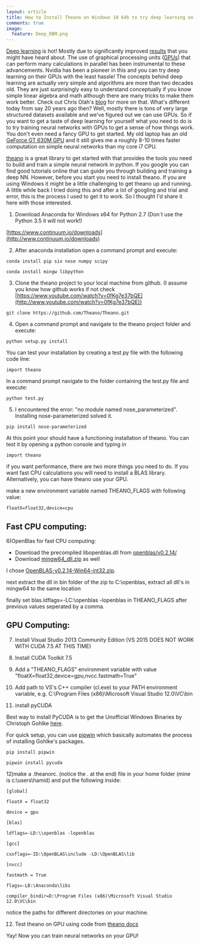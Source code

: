 ```yaml
---
layout: article
title: How to Install Theano on Windows 10 64b to try deep learning on GPUs
comments: true
image:
  feature: Deep_RBM.png
---
```


[Deep learning](http://en.wikipedia.org/wiki/Deep_learning) is hot! Mostly due to significantly improved [results](http://www.technologyreview.com/s/513696/deep-learning/) that you might have heard about. The use of graphical processing units ([GPUs](http://en.wikipedia.org/wiki/Graphics_processing_unit)) that can perform many calculations in parallel has been instrumental to these advancements. Nvidia has been a pioneer in this and you can try deep learning on their GPUs with the least hassle! The concepts behind deep learning are actually very simple and algorithms are more than two decades old. They are just surprisingly easy to understand conceptually if you know simple linear algebra and math although there are many tricks to make them work better. Check out Chris Olah's [blog](http://colah.github.io/) for more on that. What's different today from say 20 years ago then? Well, mostly there is tons of very large structured datasets available and we've figured out we can use GPUs. So if you want to get a taste of deep learning for yourself what you need to do is to try training neural networks with GPUs to get a sense of how things work. You don't even need a fancy GPU to get started. My old laptop has an old [GeForce GT 630M GPU](http://www.geforce.com/hardware/notebook-gpus/geforce-gt-630m) and it still gives me a roughly 8-10 times faster computation on simple neural networks than my core i7 CPU.

[theano](http://en.wikipedia.org/wiki/Theano_%28software%29) is a great library to get started with that provides the tools you need to build and train a simple neural network in python. If you google you can find good tutorials online that can guide you through building and training a deep NN. However, before you start you need to install theano. If you are using Windows it might be a little challenging to get theano up and running. A little while back I tried doing this and after a lot of googling and trial and error, this is the process I used to get it to work. So I thought I'd share it here with those interested.

1) Download Anaconda for Windows x64 for Python 2.7 (Don`t use the Python 3.5 it will not work!)

[https://www.continuum.io/downloads](http://www.continuum.io/downloads)

2) After anaconda installation open a command prompt and execute:

```
conda install pip six nose numpy scipy

conda install mingw libpython
```

3) Clone the theano project to your local machine from github. (I assume you know how github works if not check [https://www.youtube.com/watch?v=0fKg7e37bQE](http://www.youtube.com/watch?v=0fKg7e37bQE))

```
git clone https://github.com/Theano/Theano.git
```

4) Open a command prompt and navigate to the theano project folder and execute:

```
python setup.py install
```

You can test your installation by creating a test.py file with the following code line:

```
import theano
```

In a command prompt navigate to the folder containing the test.py file and execute:

```
python test.py
```

5) I encountered the error: "no module named nose_parameterized". Installing nose-parameterized solved it.

```
pip install nose-parameterized
```
At this point your should have a functioning installation of theano. You can test it by opening a python console and typing in

```
import theano
```
if you want performance, there are two more things you need to do. If you want fast CPU calculations you will need to install a BLAS library. Alternatively, you can have theano use your GPU.

make a new environment variable named THEANO_FLAGS with following value:
```
floatX=float32,device=cpu
```

## Fast CPU computing:

6)OpenBlas for fast CPU computing:

-   Download the precompiled libopenblas.dll from [openblas/v0.2.14/](http://sourceforge.net/projects/openblas/files/v0.2.14/)
-   Download [mingw64_dll.zip](http://sourceforge.net/projects/openblas/files/v0.2.14/mingw64_dll.zip/download) as well

I chose [OpenBLAS-v0.2.14-Win64-int32.zip](http://sourceforge.net/projects/openblas/files/v0.2.14/OpenBLAS-v0.2.14-Win64-int32.zip/download).

next extract the dll in bin folder of the zip to C:\openblas, extract all dll's in mingw64 to the same location

finally set blas.ldflags=-LC:\\openblas -lopenblas in THEANO_FLAGS after previous values seperated by a comma.

## GPU Computing:

7) Install Visual Studio 2013 Community Edition (VS 2015 DOES NOT WORK WITH CUDA 7.5 AT THIS TIME)

8) Install CUDA Toolkit 7.5

9) Add a "THEANO_FLAGS" environment variable with value "floatX=float32,device=gpu,nvcc.fastmath=True"

10) Add path to VS's C++ compiler (cl.exe) to your PATH environment variable, e.g. C:\Program Files (x86)\Microsoft Visual Studio 12.0\VC\bin

11)  install pyCUDA

Best way to install PyCUDA is to get the Unofficial Windows Binaries by Christoph Gohlke [here](http://www.lfd.uci.edu/%7Egohlke/pythonlibs/).

For quick setup, you can use [pipwin](http://github.com/lepisma/pipwin) which basically automates the process of installing Gohlke's packages.

```
pip install pipwin

pipwin install pycuda
```

12)make a .theanorc. (notice the . at the end) file in your home folder (mine is c:\users\hamid) and put the following inside:

```
[global]

floatX = float32

device = gpu

[blas]

ldflags=-LD:\\openblas -lopenblas

[gcc]

cxxflags=-ID:\OpenBLAS\include -LD:\OpenBLAS\lib

[nvcc]

fastmath = True

flags=-LD:\Anaconda\libs

compiler_bindir=D:\Program Files (x86)\Microsoft Visual Studio 12.0\VC\bin
```

notice the paths for different directories on your machine.

12) Test theano on GPU using code from [theano docs](http://deeplearning.net/software/theano/tutorial/using_gpu.html)

Yay! Now you can train neural networks on your GPU!